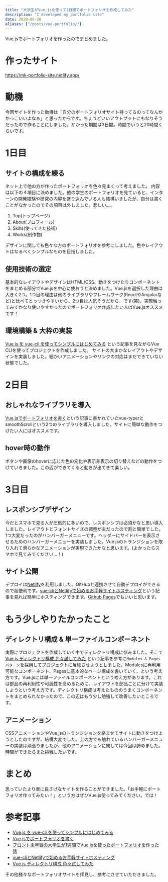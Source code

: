```yaml
---
title: "大学生がVue.jsを使って3日間でポートフォリオを作成してみた"
description: "I developed my portfolio site"
date: 2020-06-28
aliases: ["/posts/vue-portfolio/"]
---
```


Vue.jsでポートフォリオを作ったのでまとめました。
<!--more-->

# 作ったサイト
https://mk-portfolio-site.netlify.app/

# 動機
今回サイトを作った動機は「自分のポートフォリオサイト持ってるのってなんかかっこいいよなぁ」と思ったからです。ちょうどいいアウトプットにもなりそうだったので作ることにしました。かかった期間は3日間。時間でいうと20時間くらいです。

# 1日目
## サイトの構成を練る
ネット上で他の方が作ったポートフォリオを色々見まくって考えました。
内容は以下の４項目に決めました。他の学生のポートフォリオを見ていると、インターンの開発経験や研究の内容を盛り込んでいる人も結構いましたが、自分は書くことがなかったのでその項目は外しました。悲しい。。。

1. Top(トップページ)
2. About(プロフィール)
3. Skills(使ってきた技術)
4. Works(制作物)

デザインに関しても色々な方のポートフォリオを参考にしました。色やレイアウトはなるべくシンプルなものを目指しました。

## 使用技術の選定
基本的なレイアウトやデザインはHTML/CSS、動きをつけたりコンポーネントをまとめる部分でVue.jsを中心に使おうと決めました。Vue.jsを選択した理由は大きく2つ。1つ目の理由は他のライブラリやフレームワーク(ReactやAngularなど)と比べてとっつきやすいから、2つ目は人気そうだから、です(笑)。実際触ってみてかなり使いやすかったのでポートフォリオ作成したい人はVue.jsオススメです！

## 環境構築 & 大枠の実装
[Vue.js を vue-cli を使ってシンプルにはじめてみる](https://qiita.com/567000/items/dde495d6a8ad1c25fa43) という記事を見ながらVue CLIを使ってプロジェクトを作成しました。
サイトの大まかなレイアウトやデザインを実装しました。細かいアニメーションやリンクの対応はまだできていない状態でした。

# 2日目

## おしゃれなライブラリを導入
[Vue.jsでポートフォリオを書く](https://qiita.com/shoma3571/items/025a4e8aedeb62b1fed4)という記事に書かれていたvue-typerとsmoothScrollという2つのライブラリを導入しました。サイトに簡単な動作をつけたい人にはオススメです。

## hover時の動作
ボタンや画像のhoverに応じた色の変化や表示非表示の切り替えなどの動作をつけていきました。この辺ができてくると動きが出てきて楽しい。

# 3日目
## レスポンシブデザイン
今だとスマホで見る人が圧倒的に多いので、レスポンシブは必須かなと思い導入しました。レイアウトとフォントサイズの調整が主だったので割と簡単でした。1つ大変だったのがハンバーガーメニューです。ヘッダーにサイドバーを表示させるためのハンバーガーメニューを実装しました。Vue.jsのトランジションを取り入れて滑らかなアニメーションが実現できたかなと思います。(よかったらスマホで見てみてください...！)

## サイト公開
デプロイは[Netlify](https://www.netlify.com/)を利用しました。GitHubと連携させて自動デプロイができるので超便利です。[vue-cliとNetlifyで始めるお手軽サイトホスティング](https://qiita.com/mnuma/items/15f2e8a5f34a392bc604)という記事を見れば簡単にホスティングできます。[Github Pages](https://pages.github.com/)でもいいと思います。

# もう少しやりたかったこと

## ディレクトリ構成 & 単一ファイルコンポーネント
実際にプロジェクトを作成していく中でディレクトリ構成に悩みました。そこで [Vue.js ディレクトリ構成 色々試してみた](https://qiita.com/tockn/items/2ce68b99e0839df52200#modules--pages%E3%83%91%E3%82%BF%E3%83%BC%E3%83%B3) という記事を参考に`Modules & Pagesパターン`を採用してプロジェクトに反映させようとしました。Modulesに再利用可能なコンポーネント、Pagesに基本的なページ構成を書いていく、という考え方です。Vue.jsには単一ファイルコンポーネントという考え方があります。これは部品の再利用性や可読性を高めるために、レイアウトを部品ごとに分けて実装しようという考え方です。ディレクトリ構成は考えたもののうまくコンポーネントをまとめられなかったので、この辺はもう少し勉強して改善したいところです。

## アニメーション
CSSアニメーションやVue.jsのトランジションを絡ませてサイトに動きをつけようとしたのですが、結構大変でした。上の方でも触れているハンバーガーメニューの実装は頑張りましたが、他のアニメーションに関しては今回は諦めました。時間ができたらまた挑戦したいです。

# まとめ
思っていたより楽に良さげなサイトを作ることができました。「お手軽にポートフォリオ作ってみたい！」という方はぜひVue.js使ってみてください。では！

# 参考記事
- [Vue.js を vue-cli を使ってシンプルにはじめてみる](https://qiita.com/567000/items/dde495d6a8ad1c25fa43)
- [Vue.jsでポートフォリオを書く](https://qiita.com/shoma3571/items/025a4e8aedeb62b1fed4)
- [フロント未学習の大学生が1週間でVue.jsを使ったポートフォリオを作った話](https://qiita.com/p1ass/items/a01578b782f17f573510)
- [vue-cliとNetlifyで始めるお手軽サイトホスティング](https://qiita.com/mnuma/items/15f2e8a5f34a392bc604)
- [Vue.js ディレクトリ構成 色々試してみた](https://qiita.com/tockn/items/2ce68b99e0839df52200#modules--pages%E3%83%91%E3%82%BF%E3%83%BC%E3%83%B3) 

その他様々なポートフォリオサイトを拝見し、参考にさせていただきました。
